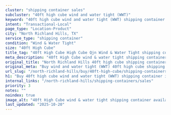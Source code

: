 ```yaml
---
cluster: "shipping container sales"
subcluster: "40ft high cube wind and water tight (WWT)"
keyword: "40ft high cube wind and water tight (WWT) shipping container for sale North Richland Hills, TX"
intent: "Transactional-Local"
page_type: "Location-Product"
city: "North Richland Hills, TX"
service_type: "shipping container"
condition: "Wind & Water Tight"
size: "40ft High Cube"
title_tag: "40ft High Cube High Cube Qjn Wind & Water Tight shipping container Sales in North Richland Hills | LC Container"
meta_description: "40ft High Cube wind & water tight shipping container sales in North Richland Hills. High cube containers with extra height. Fast delivery, competitive pricing. Serving shipping containers area. Quote ID: T1I. Call (214) 524-4168 for your free quote today."
original_title: "North Richland Hills 40ft high cube shipping container for sale | LC"
original_meta: "Buy wind and water tight (WWT) 40ft high cube shipping container sale with local delivery in North Richland Hills, TX. LC Container — local Since 2003. Request a fast quote today."
url_slug: "/north-richland-hills/buy/40ft-high-cube/shipping-containers/wind-and-water-tight-wwt"
h1: "Buy 40ft high cube wind and water tight (WWT) shipping container in North Richland Hills"
internal_links: "/north-richland-hills/shipping-containers/sales"
priority: 3
notes: ""
noindex: true
image_alt: "40ft High Cube wind & water tight shipping container available for delivery in North Richland Hills"
last_updated: "2025-10-20"
---
```


<!-- TODO: Add unique city/inventory copy, images, and internal links here. -->
